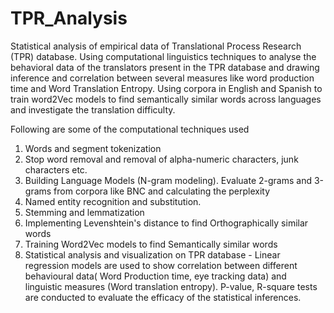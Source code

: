 # TPR_Analysis
Statistical analysis of empirical data of Translational Process Research (TPR) database. Using computational linguistics techniques to analyse the behavioral data of the translators present in the TPR database and drawing inference and correlation between several measures like word production time and Word Translation Entropy. Using corpora in English and Spanish to train word2Vec models to find semantically similar words across languages and investigate the translation difficulty.

Following are some of the computational techniques used
1. Words and segment tokenization
2. Stop word removal and removal of alpha-numeric characters, junk characters etc.
3. Building Language Models (N-gram modeling). Evaluate 2-grams and 3-grams from corpora like BNC and calculating the perplexity
4. Named entity recognition and substitution. 
5. Stemming and lemmatization
6. Implementing Levenshtein's distance to find Orthographically similar words
7. Training Word2Vec models to find Semantically similar words
8. Statistical analysis and visualization on TPR database - Linear regression models are used to show correlation between different behavioural data( Word Production time, eye tracking data) and linguistic measures (Word translation entropy). P-value, R-square tests are conducted to evaluate the efficacy of the statistical inferences.

